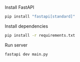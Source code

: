 Install FastAPI
```bash
pip install "fastapi[standard]"
```

Install dependencies 
```bash
pip install -r requirements.txt
```

Run server
```bash
fastapi dev main.py
```